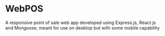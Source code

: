 # WebPOS

A responsive point of sale web app developed using Express.js, React.js and Mongoose, meant for use on desktop but with some mobile capability
